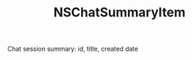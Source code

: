 ﻿---
uid: crmscript_ref_NSChatSummaryItem
title: NSChatSummaryItem
intellisense: Void.NSChatSummaryItem
keywords: NSChatSummaryItem
so.topic: reference
---

Chat session summary: id, title, created date
